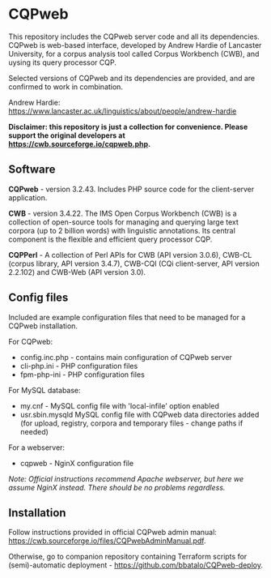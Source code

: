 # CQPweb

This repository includes the CQPweb server code and all its dependencies. CQPweb is web-based interface, developed by Andrew Hardie of Lancaster University, for a corpus analysis tool called Corpus Workbench (CWB), and uysing its query processor CQP.

Selected versions of CQPweb and its dependencies are provided, and are confirmed to work in combination.

Andrew Hardie: <https://www.lancaster.ac.uk/linguistics/about/people/andrew-hardie>

**Disclaimer: this repository is just a collection for convenience. Please support the original developers at <https://cwb.sourceforge.io/cqpweb.php>.**

## Software

**CQPweb** - version 3.2.43. Includes PHP source code for the client-server application.

**CWB** - version 3.4.22. The IMS Open Corpus Workbench (CWB) is a collection of open-source tools for managing and querying large text corpora (up to 2 billion words) with linguistic annotations. Its central component is the flexible and efficient query processor CQP.

**CQPPerl** - A collection of Perl APIs for CWB (API version 3.0.6), CWB-CL (corpus library, API version 3.4.7), CWB-CQI (CQi client-server, API version 2.2.102) and CWB-Web (API version 3.0).

## Config files

Included are example configuration files that need to be managed for a CQPweb installation.

For CQPweb:

- config.inc.php - contains main configuration of CQPweb server
- cli-php.ini - PHP configuration files
- fpm-php-ini - PHP configuration files

For MySQL database:

- my.cnf - MySQL config file with 'local-infile' option enabled
- usr.sbin.mysqld MySQL config file with CQPweb data directories added (for upload, registry, corpora and temporary files - change paths if needed)

For a webserver:

- cqpweb - NginX configuration file

_Note: Official instructions recommend Apache webserver, but here we assume NginX instead. There should be no problems regardless._

## Installation

Follow instructions provided in official CQPweb admin manual: <https://cwb.sourceforge.io/files/CQPwebAdminManual.pdf>.

Otherwise, go to companion repository containing Terraform scripts for (semi)-automatic deployment - <https://github.com/bbatalo/CQPweb-deploy>.
